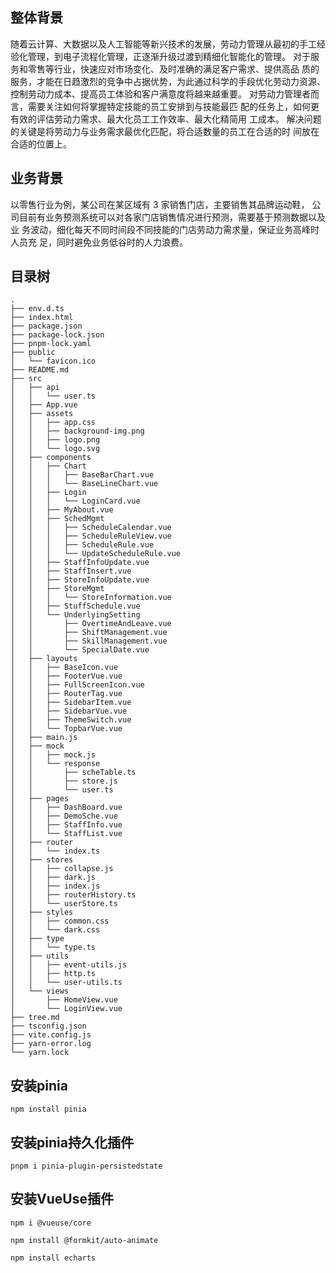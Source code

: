 ## 整体背景
随着云计算、大数据以及人工智能等新兴技术的发展，劳动力管理从最初的手工经
验化管理，到电子流程化管理，正逐渐升级过渡到精细化智能化的管理。
对于服务和零售等行业，快速应对市场变化、及时准确的满足客户需求、提供高品
质的服务，才能在日趋激烈的竞争中占据优势，为此通过科学的手段优化劳动力资源、
控制劳动力成本、提高员工体验和客户满意度将越来越重要。
对劳动力管理者而言，需要关注如何将掌握特定技能的员工安排到与技能最匹
配的任务上，如何更有效的评估劳动力需求、最大化员工工作效率、最大化精简用
工成本。
解决问题的关键是将劳动力与业务需求最优化匹配，将合适数量的员工在合适的时
间放在合适的位置上。

## 业务背景
以零售行业为例，某公司在某区域有 3 家销售门店，主要销售其品牌运动鞋，
公司目前有业务预测系统可以对各家门店销售情况进行预测，需要基于预测数据以及业
务波动，细化每天不同时间段不同技能的门店劳动力需求量，保证业务高峰时人员充
足，同时避免业务低谷时的人力浪费。

## 目录树

```
.
├── env.d.ts 
├── index.html
├── package.json
├── package-lock.json
├── pnpm-lock.yaml
├── public
│   └── favicon.ico
├── README.md
├── src
│   ├── api
│   │   └── user.ts
│   ├── App.vue
│   ├── assets
│   │   ├── app.css
│   │   ├── background-img.png
│   │   ├── logo.png
│   │   └── logo.svg
│   ├── components
│   │   ├── Chart
│   │   │   ├── BaseBarChart.vue
│   │   │   └── BaseLineChart.vue
│   │   ├── Login
│   │   │   └── LoginCard.vue
│   │   ├── MyAbout.vue
│   │   ├── SchedMgmt
│   │   │   ├── ScheduleCalendar.vue
│   │   │   ├── ScheduleRuleView.vue
│   │   │   ├── ScheduleRule.vue
│   │   │   └── UpdateScheduleRule.vue
│   │   ├── StaffInfoUpdate.vue
│   │   ├── StaffInsert.vue
│   │   ├── StoreInfoUpdate.vue
│   │   ├── StoreMgmt
│   │   │   └── StoreInformation.vue
│   │   ├── StuffSchedule.vue
│   │   └── UnderlyingSetting
│   │       ├── OvertimeAndLeave.vue
│   │       ├── ShiftManagement.vue
│   │       ├── SkillManagement.vue
│   │       └── SpecialDate.vue
│   ├── layouts
│   │   ├── BaseIcon.vue
│   │   ├── FooterVue.vue
│   │   ├── FullScreenIcon.vue
│   │   ├── RouterTag.vue
│   │   ├── SidebarItem.vue
│   │   ├── SidebarVue.vue
│   │   ├── ThemeSwitch.vue
│   │   └── TopbarVue.vue
│   ├── main.js
│   ├── mock
│   │   ├── mock.js
│   │   └── response
│   │       ├── scheTable.ts
│   │       ├── store.js
│   │       └── user.ts
│   ├── pages
│   │   ├── DashBoard.vue
│   │   ├── DemoSche.vue
│   │   ├── StaffInfo.vue
│   │   └── StaffList.vue
│   ├── router
│   │   └── index.ts
│   ├── stores
│   │   ├── collapse.js
│   │   ├── dark.js
│   │   ├── index.js
│   │   ├── routerHistory.ts
│   │   └── userStore.ts
│   ├── styles
│   │   ├── common.css
│   │   └── dark.css
│   ├── type
│   │   └── type.ts
│   ├── utils
│   │   ├── event-utils.js
│   │   ├── http.ts
│   │   └── user-utils.ts
│   └── views
│       ├── HomeView.vue
│       └── LoginView.vue
├── tree.md
├── tsconfig.json
├── vite.config.js
├── yarn-error.log
└── yarn.lock
```

## 安装pinia

```
npm install pinia
```

## 安装pinia持久化插件

```
pnpm i pinia-plugin-persistedstate
```

## 安装VueUse插件

```
npm i @vueuse/core
```

```
npm install @formkit/auto-animate
```

```shell
npm install echarts
```
<!-- **Output**

::: info
This is an info box.
:::

::: tip
This is a tip.
:::

::: warning
This is a warning.
:::

::: danger
This is a dangerous warning.
:::

::: details
This is a details block.
::: -->

